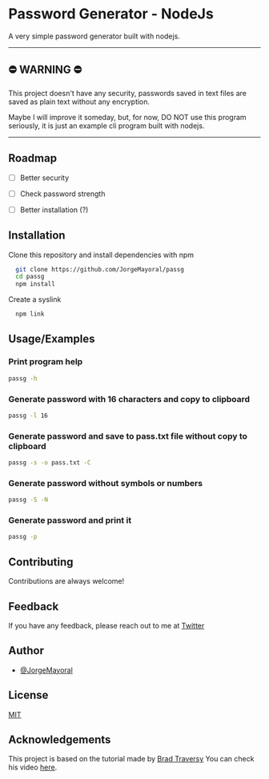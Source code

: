 # Password Generator - NodeJs

A very simple password generator built with nodejs.

---

## ⛔ WARNING ⛔

This project doesn't have any security, passwords saved in text files are saved as plain text without any encryption.

Maybe I will improve it someday, but, for now, DO NOT use this program seriously, it is just an example cli program built with nodejs.

---

## Roadmap

- [ ] Better security

- [ ] Check password strength

- [ ] Better installation (?)

## Installation

Clone this repository and install dependencies with npm

```bash
  git clone https://github.com/JorgeMayoral/passg
  cd passg
  npm install
```

Create a syslink

```bash
  npm link
```

## Usage/Examples

### Print program help

```bash
passg -h
```

### Generate password with 16 characters and copy to clipboard

```bash
passg -l 16
```

### Generate password and save to pass.txt file without copy to clipboard

```bash
passg -s -o pass.txt -C
```

### Generate password without symbols or numbers

```bash
passg -S -N
```

### Generate password and print it

```bash
passg -p
```

## Contributing

Contributions are always welcome!

## Feedback

If you have any feedback, please reach out to me at [Twitter](https://twitter.com/Dev_Yorch)

## Author

- [@JorgeMayoral](https://www.github.com/JorgeMayoral)

## License

[MIT](https://choosealicense.com/licenses/mit/)

## Acknowledgements

This project is based on the tutorial made by [Brad Traversy](https://github.com/bradtraversy)
You can check his video [here](https://www.youtube.com/watch?v=3Xx83JAktXk).
